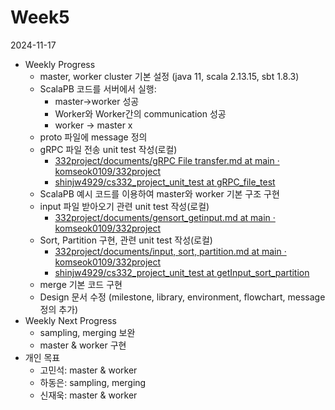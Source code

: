 # Week5

2024-11-17

- Weekly Progress
    - master, worker cluster 기본 설정 (java 11, scala 2.13.15, sbt 1.8.3)
    - ScalaPB 코드를 서버에서 실행:
        - master→worker 성공
        - Worker와 Worker간의 communication 성공
        - worker → master x
    - proto 파일에 message 정의
    - gRPC 파일 전송 unit test 작성(로컬)
        - [332project/documents/gRPC File transfer.md at main · komseok0109/332project](https://github.com/komseok0109/332project/blob/main/documents/gRPC%20File%20transfer.md)
        - [shinjw4929/cs332_project_unit_test at gRPC_file_test](https://github.com/shinjw4929/cs332_project_unit_test/tree/gRPC_file_test)
    - ScalaPB 예시 코드를 이용하여 master와 worker 기본 구조 구현
    - input 파일 받아오기 관련 unit test 작성(로컬)
        - [332project/documents/gensort_getinput.md at main · komseok0109/332project](https://github.com/komseok0109/332project/blob/main/documents/gensort_getinput.md)
    - Sort, Partition 구현, 관련 unit test 작성(로컬)
        - [332project/documents/input, sort, partition.md at main · komseok0109/332project](https://github.com/komseok0109/332project/blob/main/documents/input%2C%20sort%2C%20partition.md)
        - [shinjw4929/cs332_project_unit_test at getInput_sort_partition](https://github.com/shinjw4929/cs332_project_unit_test/tree/getInput_sort_partition)
    - merge 기본 코드 구현
    - Design 문서 수정 (milestone, library, environment, flowchart, message정의 추가)
- Weekly Next Progress
    - sampling, merging 보완
    - master & worker 구현
- 개인 목표
    - 고민석:  master & worker
    - 하동은:  sampling, merging
    - 신재욱:  master & worker
